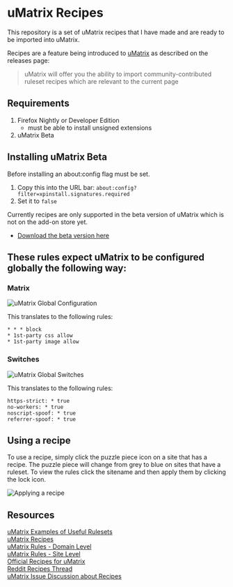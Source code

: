 # uMatrix Recipes
This repository is a set of uMatrix recipes that I have made and are ready to be imported into
uMatrix.

Recipes are a feature being introduced to [uMatrix](https://github.com/gorhill/uMatrix) as described on the 
releases page:
> uMatrix will offer you the ability to import community-contributed 
ruleset recipes which are relevant to the current page

## Requirements
1. Firefox Nightly or Developer Edition 
    * must be able to install unsigned extensions
2. uMatrix Beta

## Installing uMatrix Beta 
Before installing an about:config flag must be set.    
1. Copy this into the URL bar: `about:config?filter=xpinstall.signatures.required`
2. Set it to `false`

Currently recipes are only supported in the beta version of uMatrix which is not on the add-on store yet.    
* [Download the beta version here](https://github.com/gorhill/uMatrix/releases)  

## These rules expect uMatrix to be configured globally the following way:
### Matrix
![uMatrix Global Configuration](https://github.com/themagicteeth/umatrix-recipes/raw/master/imgs/uMatrixGloablConfig.JPG "uMatrix Global Configuration")
 
This translates to the following rules:
```
* * * block
* 1st-party css allow
* 1st-party image allow
```

### Switches
![uMatrix Global Switches](https://github.com/themagicteeth/umatrix-recipes/raw/master/imgs/uMatrixGloablSwitches.JPG "uMatrix Global Switches")

This translates to the following rules:
```
https-strict: * true
no-workers: * true
noscript-spoof: * true
referrer-spoof: * true
```

## Using a recipe
To use a recipe, simply click the puzzle piece icon on a site that has a recipe. The puzzle piece
will change from grey to blue on sites that have a ruleset. To view the rules click the sitename and then apply
them by clicking the lock icon.

![Applying a recipe](https://github.com/themagicteeth/umatrix-recipes/raw/master/imgs/ApplyingRecipe.JPG "Applying a recipe")


## Resources    
[uMatrix Examples of Useful Rulesets](https://github.com/gorhill/uMatrix/wiki/Examples-of-useful-rulesets)    
[uMatrix Recipes](https://github.com/kristerkari/umatrix-recipes)    
[uMatrix Rules - Domain Level](https://github.com/uMatrix-Rules/uMatrix-Rules-Domain)    
[uMatrix Rules - Site Level](https://github.com/uMatrix-Rules/uMatrix-Rules-Site)    
[Official Recipes for uMatrix](https://github.com/uBlockOrigin/uAssets/blob/master/recipes/recipes_en.txt)    
[Reddit Recipes Thread](https://www.reddit.com/r/uMatrix/comments/7v5zrq/recipes/)    
[uMatrix Issue Discussion about Recipes](https://github.com/gorhill/uMatrix/issues/30)    
